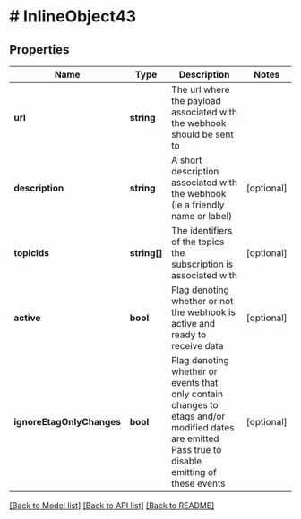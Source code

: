 # # InlineObject43

## Properties

Name | Type | Description | Notes
------------ | ------------- | ------------- | -------------
**url** | **string** | The url where the payload associated with the webhook should be sent to |
**description** | **string** | A short description associated with the webhook (ie a friendly name or label) | [optional]
**topicIds** | **string[]** | The identifiers of the topics the subscription is associated with | [optional]
**active** | **bool** | Flag denoting whether or not the webhook is active and ready to receive data | [optional]
**ignoreEtagOnlyChanges** | **bool** | Flag denoting whether or events that only contain changes to etags and/or modified dates are emitted  Pass true to disable emitting of these events | [optional]

[[Back to Model list]](../../README.md#models) [[Back to API list]](../../README.md#endpoints) [[Back to README]](../../README.md)
